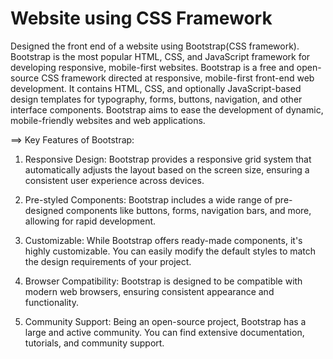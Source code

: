 #  Website using CSS Framework

Designed the front end of a website using Bootstrap(CSS framework). Bootstrap is the most popular HTML, CSS, and JavaScript framework for developing responsive, mobile-first websites. Bootstrap is a free and open-source CSS framework directed at responsive, mobile-first front-end web development. It contains HTML, CSS, and optionally JavaScript-based design templates for typography, forms, buttons, navigation, and other interface components. Bootstrap aims to ease the development of dynamic, mobile-friendly websites and web applications.

==> Key Features of Bootstrap:

1. Responsive Design: Bootstrap provides a responsive grid system that automatically adjusts the layout based on the screen size, ensuring a consistent user experience across devices.

2. Pre-styled Components: Bootstrap includes a wide range of pre-designed components like buttons, forms, navigation bars, and more, allowing for rapid development.

3. Customizable: While Bootstrap offers ready-made components, it's highly customizable. You can easily modify the default styles to match the design requirements of your project.

4. Browser Compatibility: Bootstrap is designed to be compatible with modern web browsers, ensuring consistent appearance and functionality.

5. Community Support: Being an open-source project, Bootstrap has a large and active community. You can find extensive documentation, tutorials, and community support.

